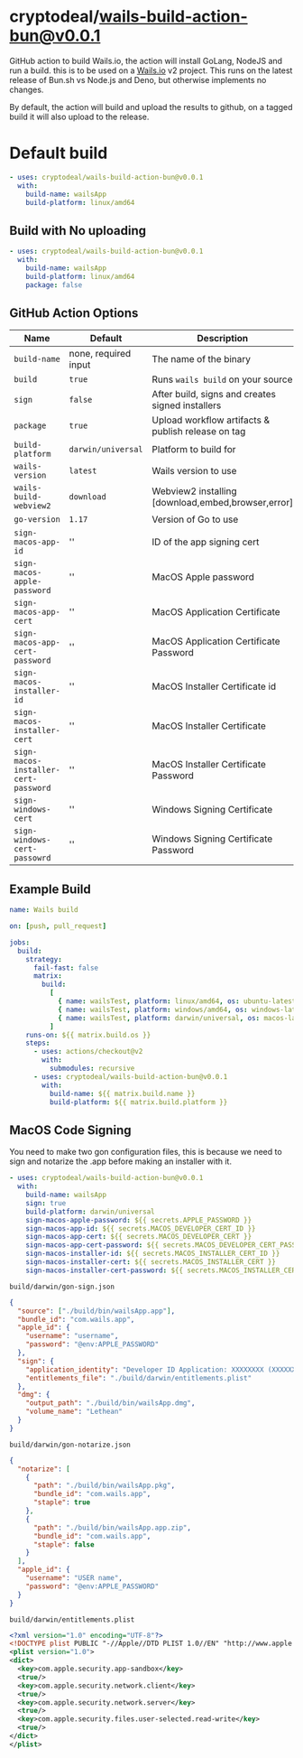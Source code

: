 # cryptodeal/wails-build-action-bun@v0.0.1

GitHub action to build Wails.io, the action will install GoLang, NodeJS and run a build.
this is to be used on a [Wails.io](https://wails.io) v2 project. This runs on the latest release of Bun.sh vs Node.js and Deno, but otherwise implements no changes.

By default, the action will build and upload the results to github, on a tagged build it will also upload to the release.

# Default build

```yaml
- uses: cryptodeal/wails-build-action-bun@v0.0.1
  with:
    build-name: wailsApp
    build-platform: linux/amd64
```

## Build with No uploading

```yaml
- uses: cryptodeal/wails-build-action-bun@v0.0.1
  with:
    build-name: wailsApp
    build-platform: linux/amd64
    package: false
```

## GitHub Action Options

| Name                                 | Default              | Description                                        |
| ------------------------------------ | -------------------- | -------------------------------------------------- |
| `build-name`                         | none, required input | The name of the binary                             |
| `build`                              | `true`               | Runs `wails build` on your source                  |
| `sign`                               | `false`              | After build, signs and creates signed installers   |
| `package`                            | `true`               | Upload workflow artifacts & publish release on tag |
| `build-platform`                     | `darwin/universal`   | Platform to build for                              |
| `wails-version`                      | `latest`             | Wails version to use                               |
| `wails-build-webview2`               | `download`           | Webview2 installing [download,embed,browser,error] |
| `go-version`                         | `1.17`               | Version of Go to use                               |
| `sign-macos-app-id`                  | ''                   | ID of the app signing cert                         |
| `sign-macos-apple-password`          | ''                   | MacOS Apple password                               |
| `sign-macos-app-cert`                | ''                   | MacOS Application Certificate                      |
| `sign-macos-app-cert-password`       | ''                   | MacOS Application Certificate Password             |
| `sign-macos-installer-id`            | ''                   | MacOS Installer Certificate id                     |
| `sign-macos-installer-cert`          | ''                   | MacOS Installer Certificate                        |
| `sign-macos-installer-cert-password` | ''                   | MacOS Installer Certificate Password               |
| `sign-windows-cert`                  | ''                   | Windows Signing Certificate                        |
| `sign-windows-cert-passowrd`         | ''                   | Windows Signing Certificate Password               |

## Example Build

```yaml
name: Wails build

on: [push, pull_request]

jobs:
  build:
    strategy:
      fail-fast: false
      matrix:
        build:
          [
            { name: wailsTest, platform: linux/amd64, os: ubuntu-latest },
            { name: wailsTest, platform: windows/amd64, os: windows-latest },
            { name: wailsTest, platform: darwin/universal, os: macos-latest },
          ]
    runs-on: ${{ matrix.build.os }}
    steps:
      - uses: actions/checkout@v2
        with:
          submodules: recursive
      - uses: cryptodeal/wails-build-action-bun@v0.0.1
        with:
          build-name: ${{ matrix.build.name }}
          build-platform: ${{ matrix.build.platform }}
```

## MacOS Code Signing

You need to make two gon configuration files, this is because we need to sign and notarize the .app before making an installer with it.

```yaml
- uses: cryptodeal/wails-build-action-bun@v0.0.1
  with:
    build-name: wailsApp
    sign: true
    build-platform: darwin/universal
    sign-macos-apple-password: ${{ secrets.APPLE_PASSWORD }}
    sign-macos-app-id: ${{ secrets.MACOS_DEVELOPER_CERT_ID }}
    sign-macos-app-cert: ${{ secrets.MACOS_DEVELOPER_CERT }}
    sign-macos-app-cert-password: ${{ secrets.MACOS_DEVELOPER_CERT_PASSWORD }}
    sign-macos-installer-id: ${{ secrets.MACOS_INSTALLER_CERT_ID }}
    sign-macos-installer-cert: ${{ secrets.MACOS_INSTALLER_CERT }}
    sign-macos-installer-cert-password: ${{ secrets.MACOS_INSTALLER_CERT_PASSWORD }}
```

`build/darwin/gon-sign.json`

```json
{
  "source": ["./build/bin/wailsApp.app"],
  "bundle_id": "com.wails.app",
  "apple_id": {
    "username": "username",
    "password": "@env:APPLE_PASSWORD"
  },
  "sign": {
    "application_identity": "Developer ID Application: XXXXXXXX (XXXXXX)",
    "entitlements_file": "./build/darwin/entitlements.plist"
  },
  "dmg": {
    "output_path": "./build/bin/wailsApp.dmg",
    "volume_name": "Lethean"
  }
}
```

`build/darwin/gon-notarize.json`

```json
{
  "notarize": [
    {
      "path": "./build/bin/wailsApp.pkg",
      "bundle_id": "com.wails.app",
      "staple": true
    },
    {
      "path": "./build/bin/wailsApp.app.zip",
      "bundle_id": "com.wails.app",
      "staple": false
    }
  ],
  "apple_id": {
    "username": "USER name",
    "password": "@env:APPLE_PASSWORD"
  }
}
```

`build/darwin/entitlements.plist`

```xml
<?xml version="1.0" encoding="UTF-8"?>
<!DOCTYPE plist PUBLIC "-//Apple//DTD PLIST 1.0//EN" "http://www.apple.com/DTDs/PropertyList-1.0.dtd">
<plist version="1.0">
<dict>
  <key>com.apple.security.app-sandbox</key>
  <true/>
  <key>com.apple.security.network.client</key>
  <true/>
  <key>com.apple.security.network.server</key>
  <true/>
  <key>com.apple.security.files.user-selected.read-write</key>
  <true/>
</dict>
</plist>
```

